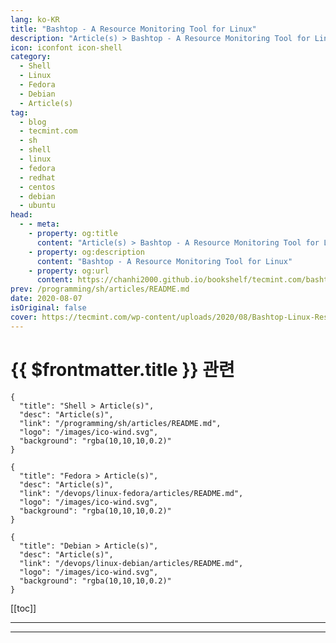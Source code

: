 ```yaml
---
lang: ko-KR
title: "Bashtop - A Resource Monitoring Tool for Linux"
description: "Article(s) > Bashtop - A Resource Monitoring Tool for Linux"
icon: iconfont icon-shell
category: 
  - Shell
  - Linux
  - Fedora
  - Debian
  - Article(s)
tag: 
  - blog
  - tecmint.com
  - sh
  - shell
  - linux
  - fedora
  - redhat
  - centos
  - debian
  - ubuntu
head:
  - - meta:
    - property: og:title
      content: "Article(s) > Bashtop - A Resource Monitoring Tool for Linux"
    - property: og:description
      content: "Bashtop - A Resource Monitoring Tool for Linux"
    - property: og:url
      content: https://chanhi2000.github.io/bookshelf/tecmint.com/bashtop-linux-resource-monitoring-tool.html
prev: /programming/sh/articles/README.md
date: 2020-08-07
isOriginal: false
cover: https://tecmint.com/wp-content/uploads/2020/08/Bashtop-Linux-Resource-Monitoring-Toodl.jpeg
---
```


# {{ $frontmatter.title }} 관련

```component VPCard
{
  "title": "Shell > Article(s)",
  "desc": "Article(s)",
  "link": "/programming/sh/articles/README.md",
  "logo": "/images/ico-wind.svg",
  "background": "rgba(10,10,10,0.2)"
}
```

```component VPCard
{
  "title": "Fedora > Article(s)",
  "desc": "Article(s)",
  "link": "/devops/linux-fedora/articles/README.md",
  "logo": "/images/ico-wind.svg",
  "background": "rgba(10,10,10,0.2)"
}
```

```component VPCard
{
  "title": "Debian > Article(s)",
  "desc": "Article(s)",
  "link": "/devops/linux-debian/articles/README.md",
  "logo": "/images/ico-wind.svg",
  "background": "rgba(10,10,10,0.2)"
}
```

[[toc]]

---

<SiteInfo
  name="Bashtop - A Resource Monitoring Tool for Linux"
  desc="Bashtop is a terminal-based resource monitoring utility that intuitively displays statistics for your Linux CPU, memory, running processes, and bandwidth usage."
  url="https://tecmint.com/bashtop-linux-resource-monitoring-tool"
  logo="https://tecmint.com/wp-content/uploads/2020/07/favicon.ico"
  preview="https://tecmint.com/wp-content/uploads/2020/08/Bashtop-Linux-Resource-Monitoring-Toodl.jpeg"/>

<!-- TODO: 작성 -->

---

<TagLinks />